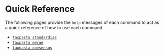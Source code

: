 # Quick Reference

The following pages provide the `help` messages of each command to act as a quick reference of how to use each command.

-   [`taxpasta standardise`](standardise.md)
-   [`taxpasta merge`](merge.md)
-   [`taxpasta consensus`](consensus.md)
